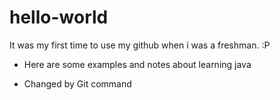 # hello-world
It was my first time to use my github when i was a freshman. :P

* Here are some examples and notes about learning java

* Changed by Git command
